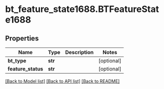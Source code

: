 # bt_feature_state1688.BTFeatureState1688

## Properties
Name | Type | Description | Notes
------------ | ------------- | ------------- | -------------
**bt_type** | **str** |  | [optional] 
**feature_status** | **str** |  | [optional] 

[[Back to Model list]](../README.md#documentation-for-models) [[Back to API list]](../README.md#documentation-for-api-endpoints) [[Back to README]](../README.md)


